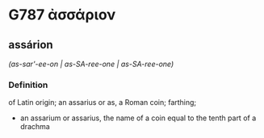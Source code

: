 # G787 ἀσσάριον

## assárion

_(as-sar'-ee-on | as-SA-ree-one | as-SA-ree-one)_

### Definition

of Latin origin; an assarius or as, a Roman coin; farthing; 

- an assarium or assarius, the name of a coin equal to the tenth part of a drachma
